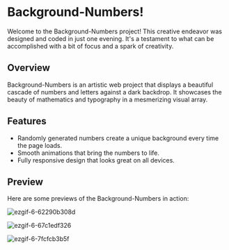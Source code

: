 # Background-Numbers!

Welcome to the Background-Numbers project! This creative endeavor was designed and coded in just one evening. It's a testament to what can be accomplished with a bit of focus and a spark of creativity.

## Overview

Background-Numbers is an artistic web project that displays a beautiful cascade of numbers and letters against a dark backdrop. It showcases the beauty of mathematics and typography in a mesmerizing visual array.

## Features

- Randomly generated numbers create a unique background every time the page loads.
- Smooth animations that bring the numbers to life.
- Fully responsive design that looks great on all devices.

## Preview

Here are some previews of the Background-Numbers in action:

![ezgif-6-62290b308d](https://github.com/Wolfuliam/Background-numbers/assets/147284006/4b42aeeb-92e0-47cb-8b39-6cbd34270e66)

![ezgif-6-67c1edf326](https://github.com/Wolfuliam/Background-numbers/assets/147284006/232c16e2-a943-4237-afbf-d06e5180f51c)

![ezgif-6-7fcfcb3b5f](https://github.com/Wolfuliam/Background-numbers/assets/147284006/d8890060-cd72-432d-be62-885a0a949e3a)
